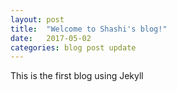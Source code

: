 ```yaml
---
layout: post
title:  "Welcome to Shashi's blog!"
date:   2017-05-02 
categories: blog post update
---
```

This is the first blog using Jekyll

